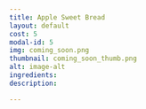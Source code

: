 ```yaml
---
title: Apple Sweet Bread
layout: default
cost: 5
modal-id: 5
img: coming_soon.png
thumbnail: coming_soon_thumb.png
alt: image-alt
ingredients:
description:

---
```

<!-- Whole Wheat Bread
White Bread
Sourdough Bread
Cinnamon Swirl Bread
Apple Sweet Bread
Almond Poppy Seed Sweet Bread
Banana Bread
Carrot Cake Sweet Bread
Chocolate Marble Sweet Bread
Chocolate Sweet Bread
Lemon Sweet Bread
Orange Sweet Bread
Pineapple Coconut Sweet Bread
Pumpkin Chocolate Chip Bread
Vanilla Sweet Bread
Cinnamon Rolls -->
